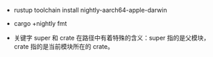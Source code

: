 - rustup toolchain install nightly-aarch64-apple-darwin
- cargo +nightly fmt



- 关键字 super 和 crate 在路径中有着特殊的含义：super 指的是父模块，crate 指的是当前模块所在的 crate。